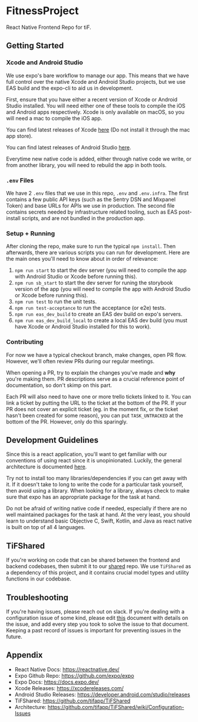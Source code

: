 # FitnessProject

React Native Frontend Repo for tiF.

## Getting Started

### Xcode and Android Studio

We use expo's bare workflow to manage our app. This means that we have full control over the native Xcode and Android Studio projects, but we use EAS build and the expo-cli to aid us in development.

First, ensure that you have either a recent version of Xcode or Android Studio installed. You will need either one of these tools to compile the iOS and Android apps respectively. Xcode is only available on macOS, so you will need a mac to compile the iOS app.

You can find latest releases of Xcode [here](https://xcodereleases.com/) (Do not install it through the mac app store).

You can find latest releases of Android Studio [here](https://developer.android.com/studio/releases).

Everytime new native code is added, either through native code we write, or from another library, you will need to rebuild the app in both tools.

### `.env` Files

We have 2 `.env` files that we use in this repo, `.env` and `.env.infra`. The first contains a few public API keys (such as the Sentry DSN and Mixpanel Token) and base URLs for APIs we use in production. The second file contains secrets needed by infrastructure related tooling, such as EAS post-install scripts, and are not bundled in the production app.

### Setup + Running

After cloning the repo, make sure to run the typical `npm install`. Then afterwards, there are various scripts you can run for development. Here are the main ones you'll need to know about in order of relevance:
1. `npm run start` to start the dev server (you will need to compile the app with Android Studio or Xcode before running this).
2. `npm run sb_start` to start the dev server for runing the storybook version of the app (you will need to compile the app with Android Studio or Xcode before running this).
3. `npm run test` to run the unit tests.
4. `npm run test-acceptance` to run the acceptance (or e2e) tests.
5. `npm run eas_dev_build` to create an EAS dev build on expo's servers.
6. `npm run eas_dev_build_local` to create a local EAS dev build (you must have Xcode or Android Studio installed for this to work).

### Contributing

For now we have a typical checkout branch, make changes, open PR flow. However, we'll often review PRs during our regular meetings.

When opening a PR, try to explain the changes you've made and **why** you're making them. PR descriptions serve as a crucial reference point of documentation, so don't skimp on this part.

Each PR will also need to have one or more trello tickets linked to it. You can link a ticket by putting the URL to the ticket at the bottom of the PR. If your PR does not cover an explicit ticket (eg. in the moment fix, or the ticket hasn't been created for some reason), you can put `TASK_UNTRACKED` at the bottom of the PR. However, only do this sparingly.

## Development Guidelines

Since this is a react application, you'll want to get familiar with our conventions of using react since it is unopinionated. Luckily, the general architecture is documented [here](https://github.com/tifapp/TiFShared/wiki/Frontend-Architecture).

Try not to install too many libraries/dependencies if you can get away with it. If it doesn't take to long to write the code for a particular task yourself, then avoid using a library. When looking for a library, always check to make sure that expo has an appropriate package for the task at hand.

Do not be afraid of writing native code if needed, especially if there are no well maintained packages for the task at hand. At the very least, you should learn to understand basic Objective C, Swift, Kotlin, and Java as react native is built on top of all 4 languages.

## TiFShared

If you're working on code that can be shared between the frontend and backend codebases, then submit it to our [shared](https://github.com/tifapp/TiFShared) repo. We use `TiFShared` as a dependency of this project, and it contains crucial model types and utility functions in our codebase.

## Troubleshooting

If you're having issues, please reach out on slack. If you're dealing with a configuration issue of some kind, please edit [this](https://github.com/tifapp/TiFShared/wiki/Configuration-Issues) document with details on the issue, and add every step you took to solve the issue to that document. Keeping a past record of issues is important for preventing issues in the future.

## Appendix

- React Native Docs: <https://reactnative.dev/>
- Expo Github Repo: <https://github.com/expo/expo>
- Expo Docs: <https://docs.expo.dev/>
- Xcode Releases: <https://xcodereleases.com/>
- Android Studio Releases: <https://developer.android.com/studio/releases>
- TiFShared: <https://github.com/tifapp/TiFShared>
- Architecture: <https://github.com/tifapp/TiFShared/wiki/Configuration-Issues>
